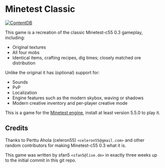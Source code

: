 # Minetest Classic

[![ContentDB](https://content.minetest.net/packages/sfan5/minetest_classic/shields/downloads/)](https://content.minetest.net/packages/sfan5/minetest_classic/)

This game is a recreation of the classic Minetest-c55 0.3 gameplay, including:

* Original textures
* All four mobs
* Identical items, crafting recipes, dig times; closely matched ore distribution

Unlike the original it has (optional) support for:

* Sounds
* PvP
* Localization
* Engine features such as the modern skybox, waving or shadows
* Modern creative inventory and per-player creative mode

This is a game for the [Minetest engine](https://www.minetest.net/), install
at least version 5.5.0 to play it.

## Credits

Thanks to Perttu Ahola (celeron55) `<celeron55@gmail.com>` and other random contributors
for making Minetest-c55 0.3 what it is.

This game was written by sfan5 `<sfan5@live.de>` in exactly three weeks up to
the initial commit in this git repo.
